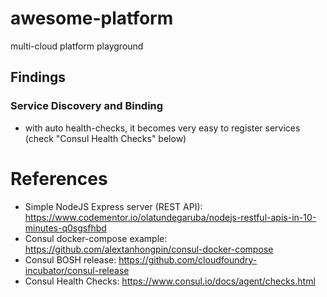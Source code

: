 # awesome-platform

multi-cloud platform playground

## Findings

### Service Discovery and Binding

- with auto health-checks, it becomes very easy to register services (check "Consul Health Checks" below)

# References

- Simple NodeJS Express server (REST API): https://www.codementor.io/olatundegaruba/nodejs-restful-apis-in-10-minutes-q0sgsfhbd
- Consul docker-compose example: https://github.com/alextanhongpin/consul-docker-compose
- Consul BOSH release: https://github.com/cloudfoundry-incubator/consul-release
- Consul Health Checks: https://www.consul.io/docs/agent/checks.html
